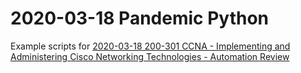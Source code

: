# 2020-03-18 Pandemic Python

Example scripts for [2020-03-18 200-301 CCNA - Implementing and Administering Cisco Networking Technologies - Automation Review](https://www.dropbox.com/scl/fi/skpyfyl47djxo1dq3taxw/-2020-03-18-200-301-CCNA---Implementing-and-Administering-Cisco-Networking-Technologies---Automation-Review.paper?dl=0&rlkey=pmpqltbo7f65ksk6ov7ymqlqw)

